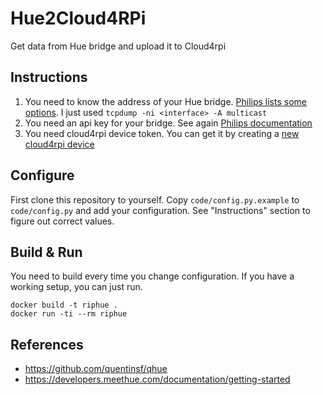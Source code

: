 
# Hue2Cloud4RPi

Get data from Hue bridge and upload it to Cloud4rpi

## Instructions

1. You need to know the address of your Hue bridge. [Philips lists some options](https://developers.meethue.com/documentation/getting-started). I just used ```tcpdump -ni <interface> -A multicast```
1. You need an api key for your bridge. See again [Philips documentation](https://developers.meethue.com/documentation/getting-started)
1. You need cloud4rpi device token. You can get it by creating a [new cloud4rpi device](https://cloud4rpi.io/devices)

## Configure

First clone this repository to yourself.
Copy ```code/config.py.example``` to ```code/config.py``` and add your configuration.
See "Instructions" section to figure out correct values.

## Build & Run

You need to build every time you change configuration. If you have a working
setup, you can just run.

```!shell
docker build -t riphue .
docker run -ti --rm riphue
```

## References

* <https://github.com/quentinsf/qhue>
* <https://developers.meethue.com/documentation/getting-started>